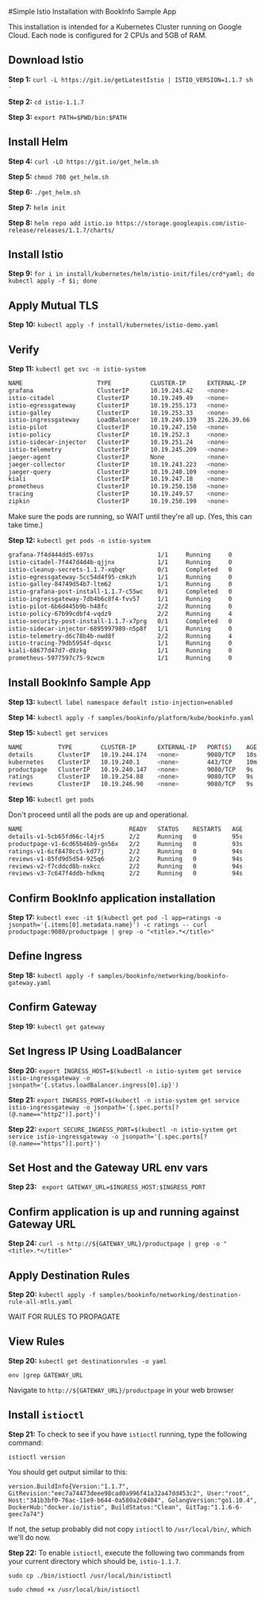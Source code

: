 #Simple Istio Installation with BookInfo Sample App

This installation is intended for a Kubernetes Cluster running on Google Cloud. Each node is configured for 2 CPUs and 5GB of RAM.

## Download Istio

**Step 1:** `curl -L https://git.io/getLatestIstio | ISTIO_VERSION=1.1.7 sh -`

**Step 2:** `cd istio-1.1.7`

**Step 3:** `export PATH=$PWD/bin:$PATH`

## Install Helm

**Step 4:** `curl -LO https://git.io/get_helm.sh`

**Step 5:** `chmod 700 get_helm.sh`

**Step 6:** `./get_helm.sh`

**Step 7:** `helm init`

**Step 8:** `helm repo add istio.io https://storage.googleapis.com/istio-release/releases/1.1.7/charts/`


## Install Istio

**Step 9:** `for i in install/kubernetes/helm/istio-init/files/crd*yaml; do kubectl apply -f $i; done`

## Apply Mutual TLS

**Step 10:** `kubectl apply -f install/kubernetes/istio-demo.yaml`

## Verify

**Step 11:** `kubectl get svc -n istio-system`

```bash
NAME                     TYPE           CLUSTER-IP      EXTERNAL-IP    PORT(S)    AGE
grafana                  ClusterIP      10.19.243.42    <none>         3000/TCP    56s
istio-citadel            ClusterIP      10.19.249.49    <none>         8060/TCP,15014/TCP    55s
istio-egressgateway      ClusterIP      10.19.255.173   <none>         80/TCP,443/TCP,15443/TCP    56s
istio-galley             ClusterIP      10.19.253.33    <none>         443/TCP,15014/TCP,9901/TCP    56s
istio-ingressgateway     LoadBalancer   10.19.249.139   35.226.39.66   15020:31981/TCP,80:31380/TCP,443:31390/TCP,31400:31400/TCP,15029:32287/TCP,15030:30043/TCP,15031:32724/TCP,15032:32590/TCP,15443:31252/TCP   56s
istio-pilot              ClusterIP      10.19.247.150   <none>         15010/TCP,15011/TCP,8080/TCP,15014/TCP    55s
istio-policy             ClusterIP      10.19.252.3     <none>         9091/TCP,15004/TCP,15014/TCP    55s
istio-sidecar-injector   ClusterIP      10.19.251.24    <none>         443/TCP    54s
istio-telemetry          ClusterIP      10.19.245.209   <none>         9091/TCP,15004/TCP,15014/TCP,42422/TCP    55s
jaeger-agent             ClusterIP      None            <none>         5775/UDP,6831/UDP,6832/UDP    50s
jaeger-collector         ClusterIP      10.19.243.223   <none>         14267/TCP,14268/TCP    50s
jaeger-query             ClusterIP      10.19.240.109   <none>         16686/TCP    50s
kiali                    ClusterIP      10.19.247.18    <none>         20001/TCP    55s
prometheus               ClusterIP      10.19.250.150   <none>         9090/TCP    55s
tracing                  ClusterIP      10.19.249.57    <none>         80/TCP    50s
zipkin                   ClusterIP      10.19.250.199   <none>         9411/TCP    50s

```

Make sure the pods are running, so WAIT until they're all up. (Yes, this can take time.)

**Step 12:** `kubectl get pods -n istio-system`

```bash
grafana-7f4d444dd5-697ss                  1/1     Running     0          2m42s
istio-citadel-7f447d4d4b-qjjnx            1/1     Running     0          2m40s
istio-cleanup-secrets-1.1.7-xqbqr         0/1     Completed   0          2m49s
istio-egressgateway-5cc54d4f95-cmkzh      1/1     Running     0          2m42s
istio-galley-84749d54b7-ltm62             1/1     Running     0          2m42s
istio-grafana-post-install-1.1.7-c55wc    0/1     Completed   0          2m51s
istio-ingressgateway-7db4b6c8f4-fvv57     1/1     Running     0          2m42s
istio-pilot-6b6d445b9b-h48fc              2/2     Running     0          2m40s
istio-policy-67b99cdbf4-vqdz9             2/2     Running     4          2m41s
istio-security-post-install-1.1.7-x7prg   0/1     Completed   0          2m49s
istio-sidecar-injector-6895997989-n5p8f   1/1     Running     0          2m40s
istio-telemetry-d6c78b4b-nwd8f            2/2     Running     4          2m41s
istio-tracing-79db5954f-dqxsc             1/1     Running     0          2m39s
kiali-68677d47d7-d9zkg                    1/1     Running     0          2m41s
prometheus-5977597c75-9zwcm               1/1     Running     0          2m40s
```

## Install BookInfo Sample App

**Step 13:** `kubectl label namespace default istio-injection=enabled`

**Step 14:** `kubectl apply -f samples/bookinfo/platform/kube/bookinfo.yaml`

**Step 15:** `kubectl get services`

```bash
NAME          TYPE        CLUSTER-IP      EXTERNAL-IP   PORT(S)    AGE
details       ClusterIP   10.19.244.174   <none>        9080/TCP   10s
kubernetes    ClusterIP   10.19.240.1     <none>        443/TCP    10m
productpage   ClusterIP   10.19.240.147   <none>        9080/TCP   9s
ratings       ClusterIP   10.19.254.88    <none>        9080/TCP   9s
reviews       ClusterIP   10.19.246.90    <none>        9080/TCP   9s
```

**Step 16:** `kubectl get pods`

Don't proceed until all the pods are up and operational.

```bash
NAME                              READY   STATUS    RESTARTS   AGE
details-v1-5cb65fd66c-l4jr5       2/2     Running   0          95s
productpage-v1-6cd65b46b9-gn56x   2/2     Running   0          93s
ratings-v1-6cf8478cc5-kd77j       2/2     Running   0          94s
reviews-v1-85fd9d5d54-925q6       2/2     Running   0          94s
reviews-v2-f7cddcd8b-nxkcc        2/2     Running   0          94s
reviews-v3-7c647f4ddb-hdkmq       2/2     Running   0          94s
```

## Confirm BookInfo application installation

**Step 17:** `kubectl exec -it $(kubectl get pod -l app=ratings -o jsonpath='{.items[0].metadata.name}') -c ratings -- curl productpage:9080/productpage | grep -o "<title>.*</title>"`

## Define Ingress
**Step 18:** `kubectl apply -f samples/bookinfo/networking/bookinfo-gateway.yaml`

## Confirm Gateway
**Step 19:** `kubectl get gateway`


## Set Ingress IP Using LoadBalancer

**Step 20:** `export INGRESS_HOST=$(kubectl -n istio-system get service istio-ingressgateway -o jsonpath='{.status.loadBalancer.ingress[0].ip}')`

**Step 21:** `export INGRESS_PORT=$(kubectl -n istio-system get service istio-ingressgateway -o jsonpath='{.spec.ports[?(@.name=="http2")].port}')`

**Step 22:** `export SECURE_INGRESS_PORT=$(kubectl -n istio-system get service istio-ingressgateway -o jsonpath='{.spec.ports[?(@.name=="https")].port}')`


## Set Host and the Gateway URL env vars

**Step 23:** ` export GATEWAY_URL=$INGRESS_HOST:$INGRESS_PORT`


## Confirm application is up and running against Gateway URL

**Step 24:** `curl -s http://${GATEWAY_URL}/productpage | grep -o "<title>.*</title>"`

## Apply Destination Rules

**Step 20:** `kubectl apply -f samples/bookinfo/networking/destination-rule-all-mtls.yaml`

WAIT FOR RULES TO PROPAGATE

## View Rules

**Step 20:**  `kubectl get destinationrules -o yaml`

`env |grep GATEWAY_URL`

Navigate to `http://${GATEWAY_URL}/productpage` in your web browser

## Install `istioctl`

**Step 21:** To check to see if you have `istioctl` running, type the following command:

`istioctl version`

You should get output similar to this:

`version.BuildInfo{Version:"1.1.7", GitRevision:"eec7a74473deee98cad0a996f41a32a47dd453c2", User:"root", Host:"341b3bf0-76ac-11e9-b644-0a580a2c0404", GolangVersion:"go1.10.4", DockerHub:"docker.io/istio", BuildStatus:"Clean", GitTag:"1.1.6-6-geec7a74"}`

If not, the setup probably did not copy `istioctl` to `/usr/local/bin/`, which we'll do now.

**Step 22:** To enable `istioctl`, execute the following two commands from your current directory which should be,
`istio-1.1.7`.

`sudo cp ./bin/istioctl /usr/local/bin/istioctl`

`sudo chmod +x /usr/local/bin/istioctl`